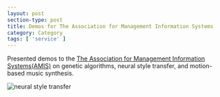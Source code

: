 ```yaml
---
layout: post
section-type: post
title: Demos for The Association for Management Information Systems
category: Category
tags: [ 'service' ]
---
```

Presented demos to the [The Association for Management Information Systems(AMIS)](http://um-amis.org/) on genetic algorithms, neural style transfer, and motion-based music synthesis.

![neural style transfer](https://umdrive.memphis.edu/aolney/public/website-media/1554866357.jpg)




